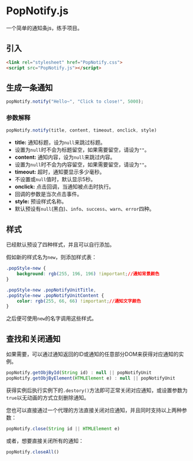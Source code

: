 # PopNotify.js
一个简单的通知条js，练手项目。

## 引入
```html
<link rel="stylesheet" href="PopNotify.css">
<script src="PopNotify.js"></script>
```

## 生成一条通知
```js
popNotify.notify("Hello~", "Click to close!", 5000);
```

### 参数解释
```js
popNotify.notify(title, content, timeout, onclick, style)
```
* **title:** 通知标题，设为`null`来跳过标题。
 * 设置为`null`时不会为标题留空，如果需要留空，请设为`""`。
* **content:** 通知内容，设为`null`来跳过内容。
 * 设置为`null`时不会为内容留空，如果需要留空，请设为`""`。
* **timeout:** 超时，通知要显示多少毫秒。
 * 不设置或`null`值时，默认显示5秒。
* **onclick:** 点击回调，当通知被点击时执行。
 * 回调的参数是当次点击事件。
* **style:** 预设样式名称。
 * 默认预设有`null`(黑白)、`info`、`success`、`warn`、`error`四种。
 
## 样式
已经默认预设了四种样式，并且可以自行添加。

假如新的样式名为`new`，则添加样式表：

```css
.popStyle-new {
    background: rgb(255, 196, 196) !important;//通知背景颜色
}

.popStyle-new .popNotifyUnitTitle,
.popStyle-new .popNotifyUnitContent {
    color: rgb(255, 66, 66) !important;//通知文字颜色
}
```
之后便可使用`new`的名字调用这些样式。

## 查找和关闭通知
如果需要，可以通过通知返回的ID或通知的任意部分DOM来获得对应通知的实例。
```js
popNotify.getObjById(String id) : null || popNotifyUnit
popNotify.getObjByElement(HTMLElement e) : null || popNotifyUnit
```
获得实例后执行实例下的`.destory()`方法即可正常关闭对应通知，或设置参数为`true`以无动画的方式立刻删除通知。

您也可以直接通过一个代理的方法直接关闭对应通知，并且同时支持以上两种参数：
```js
popNotify.close(String id || HTMLElement e)
```

或者，想要直接关闭所有的通知：
```js
popNotify.closeAll()
```
